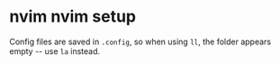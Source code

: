 # nvim nvim setup

Config files are saved in `.config`, so when using `ll`, the folder appears
empty -- use `la` instead.

